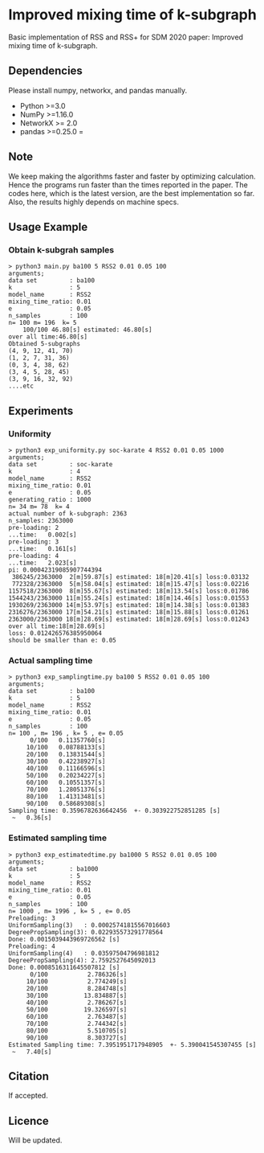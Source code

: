 # Improved mixing time of k-subgraph

Basic implementation of RSS and RSS+ for SDM 2020 paper: Improved mixing time of k-subgraph.



## Dependencies

Please install numpy, networkx, and pandas manually.

- Python >=3.0
- NumPy >=1.16.0
- NetworkX >= 2.0
- pandas >=0.25.0
=

## Note

We keep making the algorithms faster and faster by optimizing calculation. Hence the programs run faster than the times reported in the paper.
 The codes here, which is the latest version, are the best implementation so far. Also, the results highly depends on machine specs.


## Usage Example

### Obtain k-subgrah samples

```
> python3 main.py ba100 5 RSS2 0.01 0.05 100
arguments;
data set         : ba100
k                : 5
model_name       : RSS2
mixing_time_ratio: 0.01
e                : 0.05
n_samples        : 100
n= 100 m= 196  k= 5
    100/100 46.80[s] estimated: 46.80[s]
over all time:46.80[s]
Obtained 5-subgraphs
(4, 9, 12, 41, 70)
(1, 2, 7, 31, 36)
(0, 3, 4, 38, 62)
(3, 4, 5, 28, 45)
(3, 9, 16, 32, 92)
....etc
```

## Experiments

### Uniformity

```
> python3 exp_uniformity.py soc-karate 4 RSS2 0.01 0.05 1000
arguments;
data set         : soc-karate
k                : 4
model_name       : RSS2
mixing_time_ratio: 0.01
e                : 0.05
generating_ratio : 1000
n= 34 m= 78  k= 4
actual number of k-subgraph: 2363
n_samples: 2363000
pre-loading: 2
...time:   0.002[s]
pre-loading: 3
...time:   0.161[s]
pre-loading: 4
...time:   2.023[s]
pi: 0.00042319085907744394
 386245/2363000  2[m]59.87[s] estimated: 18[m]20.41[s] loss:0.03132
 772328/2363000  5[m]58.04[s] estimated: 18[m]15.47[s] loss:0.02216
1157518/2363000  8[m]55.67[s] estimated: 18[m]13.54[s] loss:0.01786
1544243/2363000 11[m]55.24[s] estimated: 18[m]14.46[s] loss:0.01553
1930269/2363000 14[m]53.97[s] estimated: 18[m]14.38[s] loss:0.01383
2316276/2363000 17[m]54.21[s] estimated: 18[m]15.88[s] loss:0.01261
2363000/2363000 18[m]28.69[s] estimated: 18[m]28.69[s] loss:0.01243
over all time:18[m]28.69[s]
loss: 0.012426576385950064
should be smaller than e: 0.05

```

### Actual sampling time

```
> python3 exp_samplingtime.py ba100 5 RSS2 0.01 0.05 100
arguments;
data set         : ba100
k                : 5
model_name       : RSS2
mixing_time_ratio: 0.01
e                : 0.05
n_samples        : 100
n= 100 , m= 196 , k= 5 , e= 0.05
      0/100   0.11357760[s]
     10/100   0.08788133[s]
     20/100   0.13831544[s]
     30/100   0.42238927[s]
     40/100   0.11166596[s]
     50/100   0.20234227[s]
     60/100   0.10551357[s]
     70/100   1.28051376[s]
     80/100   1.41313481[s]
     90/100   0.58689308[s]
Sampling time: 0.3596782636642456  +- 0.303922752851285 [s]
 ~   0.36[s]
```

### Estimated sampling time

```
> python3 exp_estimatedtime.py ba1000 5 RSS2 0.01 0.05 100
arguments;
data set         : ba1000
k                : 5
model_name       : RSS2
mixing_time_ratio: 0.01
e                : 0.05
n_samples        : 100
n= 1000 , m= 1996 , k= 5 , e= 0.05
Preloading: 3
UniformSampling(3)   : 0.00025741815567016603
DegreePropSampling(3): 0.022935573291778564
Done: 0.0015039443969726562 [s]
Preloading: 4
UniformSampling(4)   : 0.03597504796981812
DegreePropSampling(4): 2.7592527645092013
Done: 0.0008516311645507812 [s]
      0/100           2.786326[s]
     10/100           2.774249[s]
     20/100           8.284748[s]
     30/100          13.834887[s]
     40/100           2.786267[s]
     50/100          19.326597[s]
     60/100           2.763487[s]
     70/100           2.744342[s]
     80/100           5.510705[s]
     90/100           8.303727[s]
Estimated Sampling time: 7.3951951717948905  +- 5.390041545307455 [s]
 ~   7.40[s]
```


## Citation

If accepted.

## Licence

Will be updated.